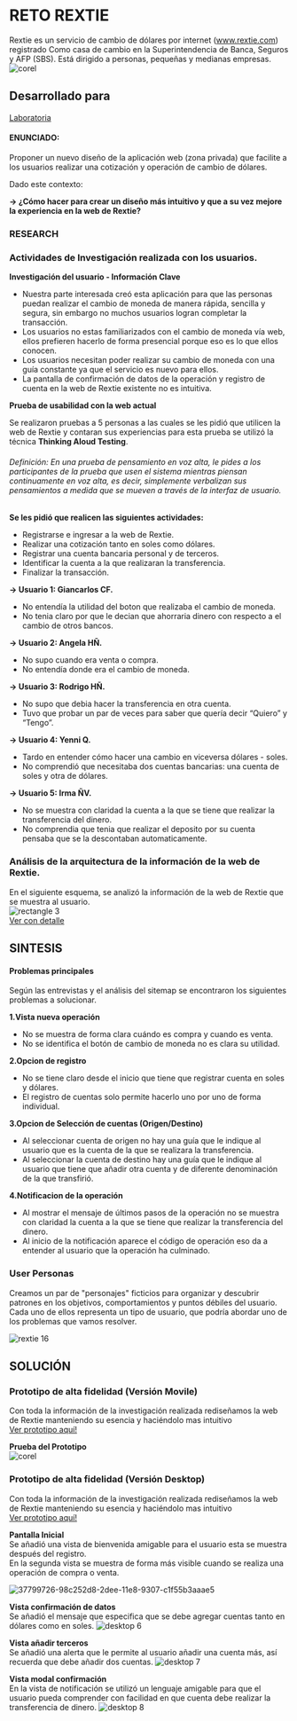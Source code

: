 # RETO REXTIE  

Rextie es un servicio de cambio de dólares por internet (www.rextie.com) registrado
Como casa de cambio en la Superintendencia de Banca, Seguros y AFP (SBS). Está
dirigido a personas, pequeñas y medianas empresas.  
![corel](https://user-images.githubusercontent.com/31807340/39078538-d60186a2-44d0-11e8-8101-24265e2d7ccc.png)  

## Desarrollado para
[Laboratoria](http://laboratoria.la)  

#### ENUNCIADO:
Proponer un nuevo diseño de la aplicación web (zona privada) que facilite a los
usuarios realizar una cotización y operación de cambio de dólares.  

Dado este contexto:  

**→ ¿Cómo hacer para crear un diseño más intuitivo y que a su vez mejore la experiencia en la web de Rextie?**  

### RESEARCH  

### Actividades de Investigación realizada con los usuarios.  
**Investigación del usuario -  Información Clave**  
- Nuestra parte interesada creó esta aplicación para que las personas puedan realizar el cambio de moneda de manera rápida, sencilla y segura, sin embargo no muchos usuarios logran completar la transacción.  
- Los usuarios no estas familiarizados con el cambio de moneda vía web, ellos prefieren hacerlo de forma presencial porque eso es lo que ellos conocen.  
- Los usuarios necesitan poder realizar su cambio de moneda con una guía constante ya que el servicio es nuevo para ellos.  
- La pantalla de confirmación de datos de la operación y registro de cuenta en la web de Rextie existente no es intuitiva.  

**Prueba de usabilidad con la web actual**

Se realizaron pruebas a 5 personas a las cuales se les pidió que utilicen la web de Rextie y contaran sus experiencias para esta prueba se utilizó la técnica **Thinking Aloud Testing**.  

###### *Definición: En una prueba de pensamiento en voz alta, le pides a los participantes de la prueba que usen el sistema mientras piensan continuamente en voz alta, es decir, simplemente verbalizan sus pensamientos a medida que se mueven a través de la interfaz de usuario.*  

**Se les pidió que realicen las siguientes actividades:**  

- Registrarse e ingresar a la web de Rextie.  
- Realizar una cotización tanto en soles como dólares.  
- Registrar una cuenta bancaria personal y de terceros.  
- Identificar la cuenta a la que realizaran la transferencia.  
- Finalizar la transacción.

**→ Usuario 1: Giancarlos CF.**  
- No entendía la utilidad del boton que realizaba el cambio de moneda.  
- No tenia claro por que le decian que ahorraria dinero con respecto a el cambio de otros bancos.  

**→ Usuario 2: Angela HÑ.**  
- No supo cuando era venta o compra.  
- No entendía donde era el cambio de moneda.  

**→ Usuario 3: Rodrigo HÑ.**  
- No supo que debia hacer la transferencia en otra cuenta.  
- Tuvo que probar un par de veces para saber que quería decir “Quiero” y “Tengo”.  

**→ Usuario 4: Yenni Q.**  
- Tardo en entender cómo hacer una cambio en viceversa dólares - soles.  
- No comprendió que necesitaba dos cuentas bancarias: una cuenta de soles y otra de dólares.  

**→ Usuario 5: Irma ÑV.**  
- No se muestra con claridad la cuenta a la que se tiene que realizar la transferencia del dinero.  
- No comprendia que tenia que realizar el deposito por su cuenta pensaba que se la descontaban automaticamente.  

### Análisis de la arquitectura de la información de la web de Rextie.  
En el siguiente esquema, se analizó la información de la web de Rextie que se muestra al usuario.  
![rectangle 3](https://user-images.githubusercontent.com/31807340/37680825-0b3714e0-2c53-11e8-9ce0-acdbf561ce4b.png)  
[Ver con detalle](https://drive.google.com/drive/my-drive)  

## SINTESIS  

#### Problemas principales  
Según las entrevistas y el análisis del sitemap se encontraron los siguientes problemas a solucionar.  

**1.Vista nueva operación**  
- No se muestra de forma clara cuándo es compra y cuando es venta.  
- No se identifica el botón de cambio de moneda no es clara su utilidad.  

**2.Opcion de registro**  
- No se tiene claro desde el inicio que tiene que registrar cuenta en soles y dólares.  
- El registro de cuentas solo permite hacerlo uno por uno de forma individual.  

**3.Opcion de Selección de cuentas (Origen/Destino)**  
- Al seleccionar cuenta de origen no hay una guía que le indique al usuario que es la cuenta de la que se realizara la transferencia.  
- Al seleccionar la cuenta de destino hay una guía que le indique al usuario que tiene que añadir otra cuenta y de diferente denominación de la que transfirió.  

**4.Notificacion de la operación**  
- Al mostrar el mensaje de últimos pasos de la operación no se muestra con claridad la cuenta a la que se tiene que realizar la transferencia del dinero.  
- Al inicio de la notificación aparece el código de operación eso da a entender al usuario que la operación ha culminado.  

### User Personas  
Creamos un par de "personajes" ficticios para organizar y descubrir patrones en los objetivos, comportamientos y puntos débiles del usuario. Cada uno de ellos representa un tipo de usuario, que podría abordar uno de los problemas que vamos resolver.  

![rextie 16](https://user-images.githubusercontent.com/31807340/38168690-0d4c9bae-351a-11e8-889f-2185d88c678a.png)

## SOLUCIÓN  

### Prototipo de alta fidelidad (Versión Movile)  
Con toda la información de la investigación realizada rediseñamos la web de Rextie manteniendo su esencia y haciéndolo mas intuitivo  
[Ver prototipo aquí!](https://marvelapp.com/89hi86a)  

**Prueba del Prototipo**  
![corel](https://user-images.githubusercontent.com/31807340/38591427-443f917c-3cfc-11e8-9cb1-8d815baecf6e.png)

### Prototipo de alta fidelidad (Versión Desktop)  
Con toda la información de la investigación realizada rediseñamos la web de Rextie manteniendo su esencia y haciéndolo mas intuitivo  
[Ver prototipo aquí!](https://marvelapp.com/3bi16f0)  

**Pantalla Inicial**  
Se añadió una vista de bienvenida amigable para el usuario esta se muestra después del registro.  
En la segunda vista se muestra de forma más visible cuando se realiza una operación de compra o venta.

![37799726-98c252d8-2dee-11e8-9307-c1f55b3aaae5](https://user-images.githubusercontent.com/31807340/38168169-b52a1a64-350a-11e8-8327-ccb0499d2b9f.png)  

**Vista confirmación de datos**  
Se añadió el mensaje que especifica que se debe agregar cuentas tanto en dólares como en soles.
![desktop 6](https://user-images.githubusercontent.com/31807340/37800608-71a41206-2df1-11e8-84c0-0eb55982c007.png)  

**Vista añadir terceros**  
Se añadió una alerta que le permite al usuario añadir una cuenta más, así recuerda que debe añadir dos cuentas.
![desktop 7](https://user-images.githubusercontent.com/31807340/37801687-8303770e-2df5-11e8-9124-fde8993d1a8e.png)  

**Vista modal confirmación**  
En la vista de notificación se utilizó un lenguaje amigable para que el usuario pueda comprender con facilidad en que cuenta debe realizar la transferencia de dinero.
![desktop 8](https://user-images.githubusercontent.com/31807340/37802057-e57a4f4c-2df6-11e8-945a-8071d87e2a3f.png)


